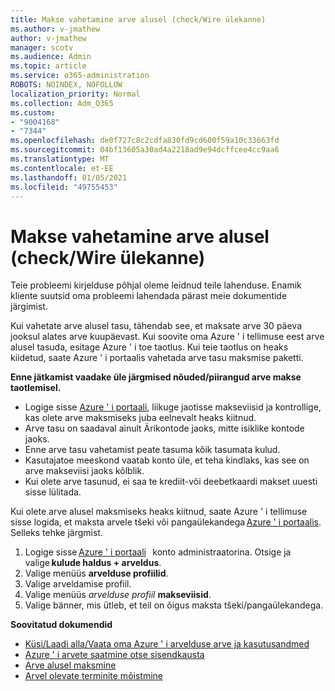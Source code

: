 ```yaml
---
title: Makse vahetamine arve alusel (check/Wire ülekanne)
ms.author: v-jmathew
author: v-jmathew
manager: scotv
ms.audience: Admin
ms.topic: article
ms.service: o365-administration
ROBOTS: NOINDEX, NOFOLLOW
localization_priority: Normal
ms.collection: Adm_O365
ms.custom:
- "9004168"
- "7344"
ms.openlocfilehash: de0f727c8c2cdfa830fd9cd600f59a10c33663fd
ms.sourcegitcommit: 04bf13605a30ad4a2218ad9e94dcffcee4cc9aa6
ms.translationtype: MT
ms.contentlocale: et-EE
ms.lasthandoff: 01/05/2021
ms.locfileid: "49755453"
---
```

# <a name="switch-to-pay-by-invoice-checkwire-transfer"></a>Makse vahetamine arve alusel (check/Wire ülekanne)

Teie probleemi kirjelduse põhjal oleme leidnud teile lahenduse. Enamik kliente suutsid oma probleemi lahendada pärast meie dokumentide järgimist.

Kui vahetate arve alusel tasu, tähendab see, et maksate arve 30 päeva jooksul alates arve kuupäevast. Kui soovite oma Azure ' i tellimuse eest arve alusel tasuda, esitage Azure ' i toe taotlus. Kui teie taotlus on heaks kiidetud, saate Azure ' i portaalis vahetada arve tasu maksmise paketti.

**Enne jätkamist vaadake üle järgmised nõuded/piirangud arve makse taotlemisel.**

- Logige sisse [Azure ' i portaali](https://portal.azure.com/), liikuge jaotisse makseviisid ja kontrollige, kas olete arve maksmiseks juba eelnevalt heaks kiitnud.
- Arve tasu on saadaval ainult Ärikontode jaoks, mitte isiklike kontode jaoks.
- Enne arve tasu vahetamist peate tasuma kõik tasumata kulud.
- Kasutajatoe meeskond vaatab konto üle, et teha kindlaks, kas see on arve makseviisi jaoks kõlblik.
- Kui olete arve tasunud, ei saa te krediit-või deebetkaardi makset uuesti sisse lülitada.

Kui olete arve alusel maksmiseks heaks kiitnud, saate Azure ' i tellimuse sisse logida, et maksta arvele tšeki või pangaülekandega [Azure ' i portaalis](https://portal.azure.com/).
Selleks tehke järgmist.

1. Logige sisse [Azure ' i portaali](https://portal.azure.com/)   konto administraatorina. Otsige ja valige **kulude haldus + arveldus**.
2. Valige menüüs **arvelduse profiilid**.
3. Valige arveldamise profiil.
4. Valige menüüs *arvelduse profiil* **makseviisid**.
5. Valige bänner, mis ütleb, et teil on õigus maksta tšeki/pangaülekandega.

**Soovitatud dokumendid**

- [Küsi/Laadi alla/Vaata oma Azure ' i arvelduse arve ja kasutusandmed](https://docs.microsoft.com/azure/billing/billing-download-azure-invoice-daily-usage-date)
- [Azure ' i arvete saatmine otse sisendkausta](https://docs.microsoft.com/azure/billing/billing-download-azure-invoice-daily-usage-date)
- [Arve alusel maksmine](https://docs.microsoft.com/azure/billing/billing-how-to-pay-by-invoice)
- [Arvel olevate terminite mõistmine](https://docs.microsoft.com/azure/billing/billing-understand-your-invoice)
